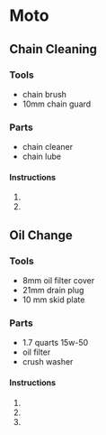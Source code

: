 # Moto

## Chain Cleaning

### Tools 

- chain brush 
- 10mm chain guard

### Parts

- chain cleaner
- chain lube

#### Instructions

1.

2.


## Oil Change 

### Tools

- 8mm oil filter cover
- 21mm drain plug
- 10 mm skid plate


### Parts

- 1.7 quarts 15w-50
- oil filter 
- crush washer


#### Instructions

1. 

2. 

3. 



